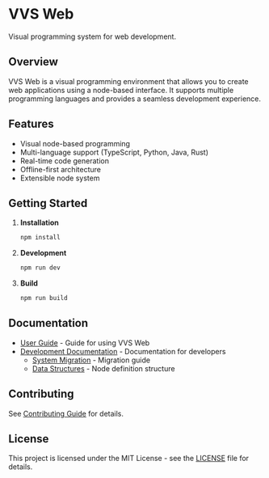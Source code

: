 # VVS Web

Visual programming system for web development.

## Overview

VVS Web is a visual programming environment that allows you to create web applications using a node-based interface. It supports multiple programming languages and provides a seamless development experience.

## Features

- Visual node-based programming
- Multi-language support (TypeScript, Python, Java, Rust)
- Real-time code generation
- Offline-first architecture
- Extensible node system

## Getting Started

1. **Installation**
   ```bash
   npm install
   ```

2. **Development**
   ```bash
   npm run dev
   ```

3. **Build**
   ```bash
   npm run build
   ```

## Documentation

- [User Guide](./docs/user/README.md) - Guide for using VVS Web
- [Development Documentation](./docs/development/README.md) - Documentation for developers
  - [System Migration](./docs/development/system/SystemMigration.md) - Migration guide
  - [Data Structures](./docs/development/data/complete_example.md) - Node definition structure

## Contributing

See [Contributing Guide](./docs/development/Contributing_Guide.md) for details.

## License

This project is licensed under the MIT License - see the [LICENSE](LICENSE) file for details.
